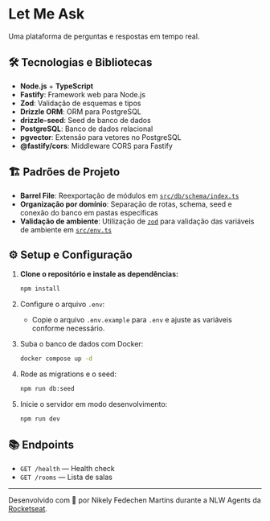 # Let Me Ask

Uma plataforma de perguntas e respostas em tempo real.

## 🛠️ Tecnologias e Bibliotecas

- **Node.js** + **TypeScript**
- **Fastify**: Framework web para Node.js
- **Zod**: Validação de esquemas e tipos
- **Drizzle ORM**: ORM para PostgreSQL
- **drizzle-seed**: Seed de banco de dados
- **PostgreSQL**: Banco de dados relacional
- **pgvector**: Extensão para vetores no PostgreSQL
- **@fastify/cors**: Middleware CORS para Fastify

## 🏗️ Padrões de Projeto

- **Barrel File**: Reexportação de módulos em [`src/db/schema/index.ts`](src/db/schema/index.ts)
- **Organização por domínio**: Separação de rotas, schema, seed e conexão do banco em pastas específicas
- **Validação de ambiente**: Utilização de [`zod`](https://github.com/colinhacks/zod) para validação das variáveis de ambiente em [`src/env.ts`](src/env.ts)

## ⚙️ Setup e Configuração

1. **Clone o repositório e instale as dependências:**
   ```sh
   npm install
    ```
2. Configure o arquivo ```.env```:

    - Copie o arquivo ```.env.example``` para ```.env``` e ajuste as variáveis conforme necessário.

3. Suba o banco de dados com Docker:
    ```bash
    docker compose up -d
    ```

4. Rode as migrations e o seed:
    ```bash
    npm run db:seed
    ```

5. Inicie o servidor em modo desenvolvimento:
    ```bash
    npm run dev
    ```
## 📚 Endpoints
- ```GET /health``` — Health check
- ```GET /rooms``` — Lista de salas
---
Desenvolvido com 💜 por Nikely Fedechen Martins durante a NLW Agents da [Rocketseat](https://rocketseat.com.br).